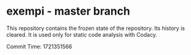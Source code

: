 # exempi - master branch

This repository contains the frozen state of the repository.
Its history is cleared. It is used only for static code
analysis with Codacy.

Commit Time: 1721351566